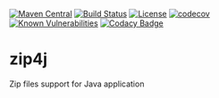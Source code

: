 [![Maven Central](https://maven-badges.herokuapp.com/maven-central/ru.oleg-cherednik.icoman/icon-manager/badge.svg)](https://maven-badges.herokuapp.com/maven-central/ru.oleg-cherednik.icoman/icon-manager)
[![Build Status](https://travis-ci.org/oleg-cherednik/zip4j.svg?branch=master)](https://travis-ci.org/oleg-cherednik/zip4j)
[![License](https://img.shields.io/badge/License-Apache%202.0-blue.svg)](https://opensource.org/licenses/Apache-2.0)
[![codecov](https://codecov.io/gh/oleg-cherednik/IconManager/branch/master/graph/badge.svg)](https://codecov.io/gh/oleg-cherednik/IconManager)
[![Known Vulnerabilities](https://snyk.io//test/github/oleg-cherednik/IconManager/badge.svg?targetFile=build.gradle)](https://snyk.io//test/github/oleg-cherednik/IconManager?targetFile=build.gradle)
[![Codacy Badge](https://api.codacy.com/project/badge/Grade/93e1b5be60e545fabdcd9f1138137147)](https://www.codacy.com/app/oleg-cherednik/IconManager?utm_source=github.com&amp;utm_medium=referral&amp;utm_content=oleg-cherednik/IconManager&amp;utm_campaign=Badge_Grade)

# zip4j
Zip files support for Java application

